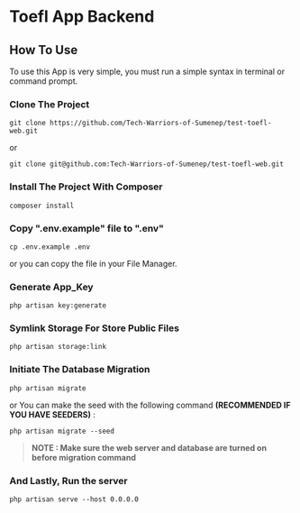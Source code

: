 # Toefl App Backend

## How To Use

To use this App is very simple, you must run a simple syntax in terminal or command prompt.

### Clone The Project

```
git clone https://github.com/Tech-Warriors-of-Sumenep/test-toefl-web.git
```

or

```
git clone git@github.com:Tech-Warriors-of-Sumenep/test-toefl-web.git
```

### Install The Project With Composer

```
composer install
```

### Copy ".env.example" file to ".env"

```
cp .env.example .env
```

or you can copy the file in your File Manager.

### Generate App_Key

```
php artisan key:generate
```

### Symlink Storage For Store Public Files

```
php artisan storage:link
```

### Initiate The Database Migration

```
php artisan migrate
```

or You can make the seed with the following command <b>(RECOMMENDED IF YOU HAVE SEEDERS)</b> :

```
php artisan migrate --seed
```

> **NOTE : Make sure the web server and database are turned on before migration command**

### And Lastly, Run the server

```
php artisan serve --host 0.0.0.0
```
